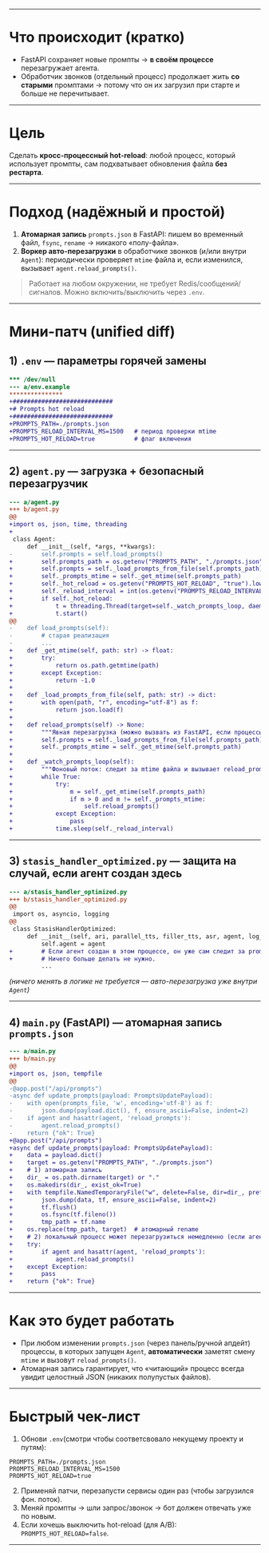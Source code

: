 
---

# Что происходит (кратко)

* FastAPI сохраняет новые промпты → **в своём процессе** перезагружает агента.
* Обработчик звонков (отдельный процесс) продолжает жить **со старыми** промптами → потому что он их загрузил при старте и больше не перечитывает.

---

# Цель

Сделать **кросс-процессный hot-reload**: любой процесс, который использует промпты, сам подхватывает обновления файла **без рестарта**.

---

# Подход (надёжный и простой)

1. **Атомарная запись** `prompts.json` в FastAPI: пишем во временный файл, `fsync`, `rename` → никакого «полу-файла».
2. **Воркер авто-перезагрузки** в обработчике звонков (и/или внутри `Agent`): периодически проверяет `mtime` файла и, если изменился, вызывает `agent.reload_prompts()`.

> Работает на любом окружении, не требует Redis/сообщений/сигналов. Можно включить/выключить через `.env`.

---

# Мини-патч (unified diff)

## 1) `.env` — параметры горячей замены

```diff
*** /dev/null
--- a/env.example
***************
+############################
+# Prompts hot reload
+############################
+PROMPTS_PATH=./prompts.json
+PROMPTS_RELOAD_INTERVAL_MS=1500   # период проверки mtime
+PROMPTS_HOT_RELOAD=true           # флаг включения
```

---

## 2) `agent.py` — загрузка + безопасный перезагрузчик

```diff
--- a/agent.py
+++ b/agent.py
@@
+import os, json, time, threading
+
 class Agent:
     def __init__(self, *args, **kwargs):
-        self.prompts = self.load_prompts()
+        self.prompts_path = os.getenv("PROMPTS_PATH", "./prompts.json")
+        self.prompts = self._load_prompts_from_file(self.prompts_path)
+        self._prompts_mtime = self._get_mtime(self.prompts_path)
+        self._hot_reload = os.getenv("PROMPTS_HOT_RELOAD", "true").lower() == "true"
+        self._reload_interval = int(os.getenv("PROMPTS_RELOAD_INTERVAL_MS", "1500")) / 1000.0
+        if self._hot_reload:
+            t = threading.Thread(target=self._watch_prompts_loop, daemon=True)
+            t.start()
@@
-    def load_prompts(self):
-        # старая реализация
-        ...
+    def _get_mtime(self, path: str) -> float:
+        try:
+            return os.path.getmtime(path)
+        except Exception:
+            return -1.0
+
+    def _load_prompts_from_file(self, path: str) -> dict:
+        with open(path, "r", encoding="utf-8") as f:
+            return json.load(f)
+
+    def reload_prompts(self) -> None:
+        """Явная перезагрузка (можно вызвать из FastAPI, если процессы совпадают)."""
+        self.prompts = self._load_prompts_from_file(self.prompts_path)
+        self._prompts_mtime = self._get_mtime(self.prompts_path)
+
+    def _watch_prompts_loop(self):
+        """Фоновый поток: следит за mtime файла и вызывает reload_prompts()."""
+        while True:
+            try:
+                m = self._get_mtime(self.prompts_path)
+                if m > 0 and m != self._prompts_mtime:
+                    self.reload_prompts()
+            except Exception:
+                pass
+            time.sleep(self._reload_interval)
```

---

## 3) `stasis_handler_optimized.py` — защита на случай, если агент создан здесь

```diff
--- a/stasis_handler_optimized.py
+++ b/stasis_handler_optimized.py
@@
 import os, asyncio, logging
@@
 class StasisHandlerOptimized:
     def __init__(self, ari, parallel_tts, filler_tts, asr, agent, log_store):
         self.agent = agent
+        # Если агент создан в этом процессе, он уже сам следит за prompts.json через поток.
+        # Ничего больше делать не нужно.
         ...
```

*(ничего менять в логике не требуется — авто-перезагрузка уже внутри `Agent`)*

---

## 4) `main.py` (FastAPI) — атомарная запись `prompts.json`

```diff
--- a/main.py
+++ b/main.py
@@
+import os, json, tempfile
@@
-@app.post("/api/prompts")
-async def update_prompts(payload: PromptsUpdatePayload):
-    with open(prompts_file, 'w', encoding='utf-8') as f:
-        json.dump(payload.dict(), f, ensure_ascii=False, indent=2)
-    if agent and hasattr(agent, 'reload_prompts'):
-        agent.reload_prompts()
-    return {"ok": True}
+@app.post("/api/prompts")
+async def update_prompts(payload: PromptsUpdatePayload):
+    data = payload.dict()
+    target = os.getenv("PROMPTS_PATH", "./prompts.json")
+    # 1) атомарная запись
+    dir_ = os.path.dirname(target) or "."
+    os.makedirs(dir_, exist_ok=True)
+    with tempfile.NamedTemporaryFile("w", delete=False, dir=dir_, prefix=".prompts.", suffix=".tmp", encoding="utf-8") as tf:
+        json.dump(data, tf, ensure_ascii=False, indent=2)
+        tf.flush()
+        os.fsync(tf.fileno())
+        tmp_path = tf.name
+    os.replace(tmp_path, target)  # атомарный rename
+    # 2) локальный процесс может перезагрузиться немедленно (если агент тут живёт)
+    try:
+        if agent and hasattr(agent, 'reload_prompts'):
+            agent.reload_prompts()
+    except Exception:
+        pass
+    return {"ok": True}
```

---

# Как это будет работать

* При любом изменении `prompts.json` (через панель/ручной апдейт) процессы, в которых запущен `Agent`, **автоматически** заметят смену `mtime` и вызовут `reload_prompts()`.
* Атомарная запись гарантирует, что «читающий» процесс всегда увидит целостный JSON (никаких полупустых файлов).

---

# Быстрый чек-лист

1. Обнови `.env`(смотри чтобы соответсвовало некущему проекту и путям):

```
PROMPTS_PATH=./prompts.json
PROMPTS_RELOAD_INTERVAL_MS=1500
PROMPTS_HOT_RELOAD=true
```

2. Применяй патчи, перезапусти сервисы один раз (чтобы загрузился фон. поток).
3. Меняй промпты → шли запрос/звонок → бот должен отвечать уже по новым.
4. Если хочешь выключить hot-reload (для A/B): `PROMPTS_HOT_RELOAD=false`.

---

